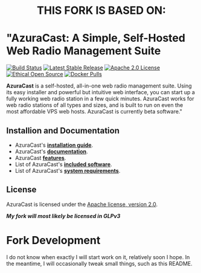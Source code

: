 <h1 align="center">THIS FORK IS BASED ON:</h1>

# "AzuraCast: A Simple, Self-Hosted Web Radio Management Suite

[![Build Status](https://github.com/azuracast/azuracast/workflows/Build,%20Test%20and%20Publish/badge.svg)](https://github.com/AzuraCast/AzuraCast/actions)
[![Latest Stable Release](https://img.shields.io/packagist/v/azuracast/azuracast.svg?label=latest+stable+version)]()
[![Apache 2.0 License](https://img.shields.io/github/license/azuracast/azuracast.svg)]()
[![Ethical Open Source](https://img.shields.io/badge/open-ethical-%234baaaa)](https://ethicalsource.dev/definition/)
[![Docker Pulls](https://img.shields.io/docker/pulls/azuracast/azuracast_radio.svg)](https://hub.docker.com/r/azuracast/azuracast_radio/)

**AzuraCast** is a self-hosted, all-in-one web radio management suite. Using its easy installer and powerful but
intuitive web interface, you can start up a fully working web radio station in a few quick minutes. AzuraCast works for
web radio stations of all types and sizes, and is built to run on even the most affordable VPS web hosts. AzuraCast is
currently beta software."

<!-- AzuraCast uses tools like PhpStorm, from [JetBrains](https://www.jetbrains.com/) -->

## Installion and Documentation

- AzuraCast's **[installation guide](https://docs.azuracast.com/en/getting-started/installation)**.
- AzuraCast's **[documentation](https://docs.azuracast.com/)**.
- AzuraCast **[features](https://docs.azuracast.com/en/home#core-features)**.
- List of AzuraCast's **[included software](https://docs.azuracast.com/en/home#whats-included)**.
- List of AzuraCast's **[system requirements](https://docs.azuracast.com/en/getting-started/requirements)**.
## License

AzuraCast is licensed under
the [Apache license, version 2.0](https://github.com/AzuraCast/AzuraCast/blob/main/LICENSE.txt).

_**My fork will most likely be licensed in GLPv3**_

# Fork Development
I do not know when exactly I will start work on it, relatively soon I hope. In the meantime, I will occasionally tweak small things, such as this README.
